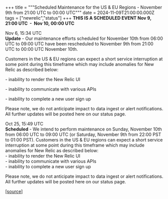 +++
title = """Scheduled Maintenance for the US & EU Regions - November 9th from 21:00 UTC to 00:00 UTC"""
date = 2024-11-09T21:00:00.000Z
tags = ["newrelic","status"]
+++
**THIS IS A SCHEDULED EVENT Nov 9, 21:00 UTC  -  Nov 10, 00:00 UTC**

Nov 6, 15:34 UTC  
**Update** - Our maintenance efforts scheduled for November 10th from 06:00 UTC to 09:00 UTC have been rescheduled to November 9th from 21:00 UTC to 00:00 UTC November 10th.  
  
Customers in the US & EU regions can expect a short service interruption at some point during this timeframe which may include anomalies for New Relic as described below:  
  
\- inability to render the New Relic UI  
  
\- inability to communicate with various APIs  
  
\- inability to complete a new user sign up  
  
Please note, we do not anticipate impact to data ingest or alert notifications. All further updates will be posted here on our status page.

Oct 25, 15:49 UTC  
**Scheduled** - We intend to perform maintenance on Sunday, November 10th from 06:00 UTC to 09:00 UTC (or Saturday, November 9th from 22:00 PST to 01:00 PST). Customers in the US & EU regions can expect a short service interruption at some point during this timeframe which may include anomalies for New Relic as described below:  
\- inability to render the New Relic UI  
\- inability to communicate with various APIs  
\- inability to complete a new user sign up  
  
Please note, we do not anticipate impact to data ingest or alert notifications. All further updates will be posted here on our status page.

[[source]](https://status.newrelic.com/incidents/n8sl9ccwrxtr)
